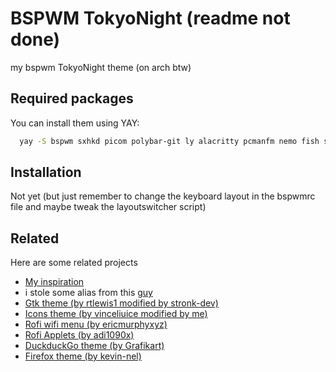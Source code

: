 
# BSPWM TokyoNight (readme not done)
my bspwm TokyoNight theme (on arch btw)
## Required packages
You can install them using YAY:
```bash
  yay -S bspwm sxhkd picom polybar-git ly alacritty pcmanfm nemo fish starship gtk-engine-murrine rofi rofi-calc betterlockscreen brightnessctl lxappearance-gtk3 xclip maim xfce4-power-manager polkit-dumb-agent-git cava expac exa lsd cfonts ueberzugpp lf trash-cli fzf unrar gnome-epub-thumbnailer selectdefaultapplication-git highlight rofimoji qpwgraph
```

## Installation
Not yet (but just remember to change the keyboard layout in the bspwmrc file and maybe tweak the layoutswitcher script)
## Related

Here are some related projects

- [My inspiration](https://github.com/stronk-dev/Tokyo-Night-Linux)
- i stole some alias from this [guy](https://github.com/ART3MISTICAL/dotfiles)
- [Gtk theme (by rtlewis1 modified by stronk-dev)](https://github.com/rtlewis1/GTK/tree/Material-Black-Colors-Desktop)
- [Icons theme (by vinceliuice modified by me)](https://github.com/vinceliuice/Tela-circle-icon-theme)
- [Rofi wifi menu (by ericmurphyxyz)](https://github.com/ericmurphyxyz/rofi-wifi-menu)
- [Rofi Applets (by adi1090x)](https://github.com/adi1090x/rofi)
- [DuckduckGo theme (by Grafikart)](https://duckduckgo.com/?kae=d&ks=m&kak=-1&kax=-1&kaq=-1&kap=-1&kao=-1&kau=-1&k5=1&k7=1a1b26&kj=16161e&kx=1abc9c&k21=16161E&k18=-1&ka=e&kaa=BB9AF7&k9=C0CAF5&k8=6183BB&kt=e)
- [Firefox theme (by kevin-nel)](https://addons.mozilla.org/en-US/firefox/addon/tokyonight_vim/)

